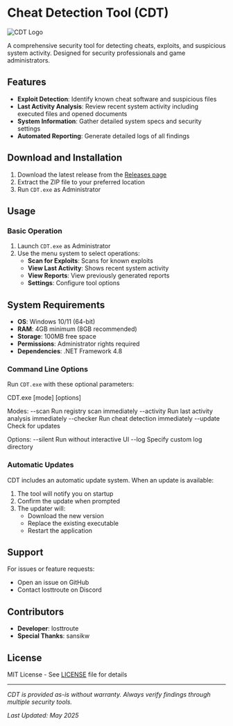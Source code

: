 # Cheat Detection Tool (CDT)

![CDT Logo](https://cdn.discordapp.com/attachments/1377354446736068794/1377691926467182715/icon.jpg?ex=6839e317&is=68389197&hm=3970ae6abf1501457dcaa43345cc9c4e293fcaeb5cb1a251bafc27fa177199cf&)

A comprehensive security tool for detecting cheats, exploits, and suspicious system activity. Designed for security professionals and game administrators.

## Features

- **Exploit Detection**: Identify known cheat software and suspicious files
- **Last Activity Analysis**: Review recent system activity including executed files and opened documents
- **System Information**: Gather detailed system specs and security settings
- **Automated Reporting**: Generate detailed logs of all findings

## Download and Installation

1. Download the latest release from the [Releases page](https://github.com/losttroute/CDT/releases)
2. Extract the ZIP file to your preferred location
3. Run `CDT.exe` as Administrator

## Usage

### Basic Operation

1. Launch `CDT.exe` as Administrator
2. Use the menu system to select operations:
   - **Scan for Exploits**: Scans for known exploits
   - **View Last Activity**: Shows recent system activity
   - **View Reports**: View previously generated reports
   - **Settings**: Configure tool options

## System Requirements
- **OS**: Windows 10/11 (64-bit)  
- **RAM**: 4GB minimum (8GB recommended)  
- **Storage**: 100MB free space  
- **Permissions**: Administrator rights required  
- **Dependencies**: .NET Framework 4.8  

### Command Line Options

Run `CDT.exe` with these optional parameters:

CDT.exe [mode] [options]

Modes:
--scan Run registry scan immediately
--activity Run last activity analysis immediately
--checker Run cheat detection immediately
--update Check for updates

Options:
--silent Run without interactive UI
--log <path> Specify custom log directory

### Automatic Updates

CDT includes an automatic update system. When an update is available:
1. The tool will notify you on startup
2. Confirm the update when prompted
3. The updater will:
   - Download the new version
   - Replace the existing executable
   - Restart the application

## Support

For issues or feature requests:
- Open an issue on GitHub
- Contact losttroute on Discord

## Contributors
- **Developer**: losttroute  
- **Special Thanks**: sansikw 

## License

MIT License - See [LICENSE]([LICENSE](https://github.com/losttroute/CDT/blob/main/LICENSE.md)) file for details

---

*CDT is provided as-is without warranty. Always verify findings through multiple security tools.*  

*Last Updated: May 2025*
